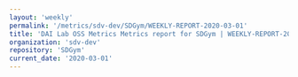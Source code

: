 ```yaml
---
layout: 'weekly'
permalink: '/metrics/sdv-dev/SDGym/WEEKLY-REPORT-2020-03-01'
title: 'DAI Lab OSS Metrics Metrics report for SDGym | WEEKLY-REPORT-2020-03-01'
organization: 'sdv-dev'
repository: 'SDGym'
current_date: '2020-03-01'
---
```

